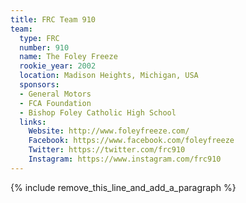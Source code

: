```yaml
---
title: FRC Team 910
team:
  type: FRC
  number: 910
  name: The Foley Freeze
  rookie_year: 2002
  location: Madison Heights, Michigan, USA
  sponsors:
  - General Motors
  - FCA Foundation
  - Bishop Foley Catholic High School
  links:
    Website: http://www.foleyfreeze.com/
    Facebook: https://www.facebook.com/foleyfreeze
    Twitter: https://twitter.com/frc910
    Instagram: https://www.instagram.com/frc910
---
```


{% include remove_this_line_and_add_a_paragraph %}